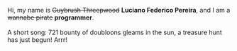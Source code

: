 Hi, my name is ~~Guybrush Threepwood~~ **Luciano Federico Pereira**, and I am a ~~wannabe pirate~~ **programmer**.<br><br>A short song: 721 bounty of doubloons gleams in the sun, a treasure hunt has just begun! Arrr!
